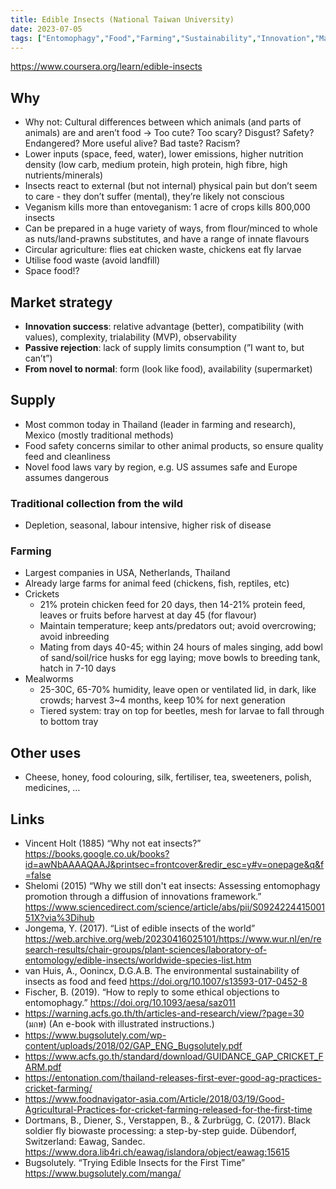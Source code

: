 ```yaml
---
title: Edible Insects (National Taiwan University)
date: 2023-07-05
tags: ["Entomophagy","Food","Farming","Sustainability","Innovation","Market Strategy","Coursera"]
---
```

https://www.coursera.org/learn/edible-insects

## Why

- Why not: Cultural differences between which animals (and parts of animals) are and aren’t food → Too cute? Too scary? Disgust? Safety? Endangered? More useful alive? Bad taste? Racism?
- Lower inputs (space, feed, water), lower emissions, higher nutrition density (low carb, medium protein, high protein, high fibre, high nutrients/minerals)
- Insects react to external (but not internal) physical pain but don’t seem to care - they don’t suffer (mental), they’re likely not conscious
- Veganism kills more than entoveganism: 1 acre of crops kills 800,000 insects
- Can be prepared in a huge variety of ways, from flour/minced to whole as nuts/land-prawns substitutes, and have a range of innate flavours
- Circular agriculture: flies eat chicken waste, chickens eat fly larvae
- Utilise food waste (avoid landfill)
- Space food!?

## Market strategy

- **Innovation success**: relative advantage (better), compatibility (with values), complexity, trialability (MVP), observability
- **Passive rejection**: lack of supply limits consumption (”I want to, but can’t”)
- **From novel to normal**: form (look like food), availability (supermarket)

## Supply

- Most common today in Thailand (leader in farming and research), Mexico (mostly traditional methods)
- Food safety concerns similar to other animal products, so ensure quality feed and cleanliness
- Novel food laws vary by region, e.g. US assumes safe and Europe assumes dangerous

### Traditional collection from the wild

- Depletion, seasonal, labour intensive, higher risk of disease

### Farming

- Largest companies in USA, Netherlands, Thailand
- Already large farms for animal feed (chickens, fish, reptiles, etc)
- Crickets
    - 21% protein chicken feed for 20 days, then 14-21% protein feed, leaves or fruits before harvest at day 45 (for flavour)
    - Maintain temperature; keep ants/predators out; avoid overcrowing; avoid inbreeding
    - Mating from days 40-45; within 24 hours of males singing, add bowl of sand/soil/rice husks for egg laying; move bowls to breeding tank, hatch in 7-10 days
- Mealworms
    - 25-30C, 65-70% humidity, leave open or ventilated lid, in dark, like crowds; harvest 3~4 months, keep 10% for next generation
    - Tiered system: tray on top for beetles, mesh for larvae to fall through to bottom tray

## Other uses

- Cheese, honey, food colouring, silk, fertiliser, tea, sweeteners, polish, medicines, …

## Links

- Vincent Holt (1885) “Why not eat insects?” https://books.google.co.uk/books?id=awNbAAAAQAAJ&printsec=frontcover&redir_esc=y#v=onepage&q&f=false
- Shelomi (2015) “Why we still don't eat insects: Assessing entomophagy promotion through a diffusion of innovations framework.” https://www.sciencedirect.com/science/article/abs/pii/S092422441500151X?via%3Dihub
- Jongema, Y. (2017). “List of edible insects of the world” https://web.archive.org/web/20230416025101/https://www.wur.nl/en/research-results/chair-groups/plant-sciences/laboratory-of-entomology/edible-insects/worldwide-species-list.htm
- van Huis, A., Oonincx, D.G.A.B. The environmental sustainability of insects as food and feed https://doi.org/10.1007/s13593-017-0452-8
- Fischer, B. (2019). “How to reply to some ethical objections to entomophagy.” https://doi.org/10.1093/aesa/saz011
- https://warning.acfs.go.th/th/articles-and-research/view/?page=30 (มกษ) (An e-book with illustrated instructions.)
- https://www.bugsolutely.com/wp-content/uploads/2018/02/GAP_ENG_Bugsolutely.pdf
- https://www.acfs.go.th/standard/download/GUIDANCE_GAP_CRICKET_FARM.pdf
- https://entonation.com/thailand-releases-first-ever-good-ag-practices-cricket-farming/
- https://www.foodnavigator-asia.com/Article/2018/03/19/Good-Agricultural-Practices-for-cricket-farming-released-for-the-first-time
- Dortmans, B., Diener, S., Verstappen, B., & Zurbrügg, C. (2017). Black soldier fly biowaste processing: a step-by-step guide. Dübendorf, Switzerland: Eawag, Sandec.  https://www.dora.lib4ri.ch/eawag/islandora/object/eawag:15615
- Bugsolutely. “Trying Edible Insects for the First Time” https://www.bugsolutely.com/manga/